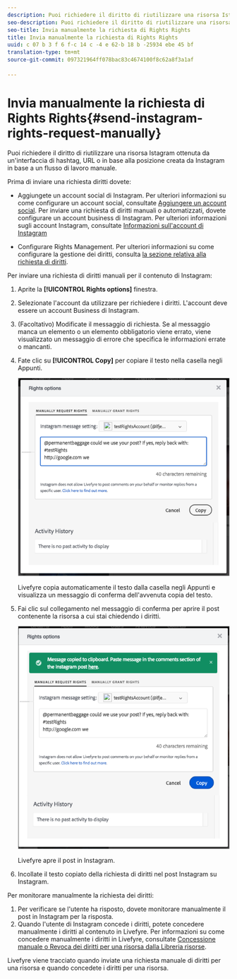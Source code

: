 ```yaml
---
description: Puoi richiedere il diritto di riutilizzare una risorsa Istagram ottenuta da un'interfaccia di hashtag, URL o in base alla posizione creata da Instagram in base a un flusso di lavoro manuale.
seo-description: Puoi richiedere il diritto di riutilizzare una risorsa Istagram ottenuta da un'interfaccia di hashtag, URL o in base alla posizione creata da Instagram in base a un flusso di lavoro manuale.
seo-title: Invia manualmente la richiesta di Rights Rights
title: Invia manualmente la richiesta di Rights Rights
uuid: c 07 b 3 f 6 f-c 14 c -4 e 62-b 18 b -25934 ebe 45 bf
translation-type: tm+mt
source-git-commit: 097321964ff078bac83c4674100f8c62a8f3a1af

---
```



# Invia manualmente la richiesta di Rights Rights{#send-instagram-rights-request-manually}

Puoi richiedere il diritto di riutilizzare una risorsa Istagram ottenuta da un&#39;interfaccia di hashtag, URL o in base alla posizione creata da Instagram in base a un flusso di lavoro manuale.

Prima di inviare una richiesta diritti dovete:

* Aggiungete un account social di Instagram. Per ulteriori informazioni su come configurare un account social, consultate [Aggiungere un account social](../c-users-creating-accounts-with-studio-access/t-configure-social-accout-instagram/t-configure-social-accout-instagram.md#t_configure_social_accout_instagram). Per inviare una richiesta di diritti manuali o automatizzati, dovete configurare un account business di Instagram. Per ulteriori informazioni sugli account Instagram, consultate [Informazioni sull&#39;account di Instagram](../c-users-creating-accounts-with-studio-access/t-configure-social-accout-instagram/c-about-instagram-accounts.md#c_about_instagram_accounts)

* Configurare Rights Management. Per ulteriori informazioni su come configurare la gestione dei diritti, consulta [la sezione relativa alla richiesta di diritti](../c-how-requesting-rights-works/c-how-requesting-rights-works.md#c_how_requesting_rights_works).

Per inviare una richiesta di diritti manuali per il contenuto di Instagram:

1. Aprite la **[!UICONTROL Rights options]** finestra.
1. Selezionate l&#39;account da utilizzare per richiedere i diritti. L&#39;account deve essere un account Business di Instagram.
1. (Facoltativo) Modificate il messaggio di richiesta. Se al messaggio manca un elemento o un elemento obbligatorio viene errato, viene visualizzato un messaggio di errore che specifica le informazioni errate o mancanti.
1. Fate clic su **[!UICONTROL Copy]** per copiare il testo nella casella negli Appunti.

   ![](assets/rr_insta_workaround1.png)

   Livefyre copia automaticamente il testo dalla casella negli Appunti e visualizza un messaggio di conferma dell&#39;avvenuta copia del testo.

1. Fai clic sul collegamento nel messaggio di conferma per aprire il post contenente la risorsa a cui stai chiedendo i diritti.

   ![](assets/rr_insta_workaround2.png)

   Livefyre apre il post in Instagram.

1. Incollate il testo copiato della richiesta di diritti nel post Instagram su Instagram.

Per monitorare manualmente la richiesta dei diritti:

1. Per verificare se l&#39;utente ha risposto, dovete monitorare manualmente il post in Instagram per la risposta.
1. Quando l&#39;utente di Instagram concede i diritti, potete concedere manualmente i diritti al contenuto in Livefyre. Per informazioni su come concedere manualmente i diritti in Livefyre, consultate [Concessione manuale o Revoca dei diritti per una risorsa dalla Libreria risorse](../c-how-requesting-rights-works/t-manually-grant-the-rights-for-one-or-more-assets.md#t_manually_grant_the_rights_for_one_or_more_assets).

Livefyre viene tracciato quando inviate una richiesta manuale di diritti per una risorsa e quando concedete i diritti per una risorsa.
